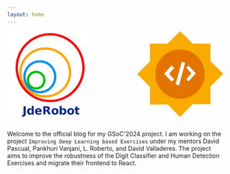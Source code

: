 ```yaml
---
layout: home
---
```


<div style="display: flex; justify-content: space-between;">
    <img src="logo.png" alt="org logo" width="200"> 
    <img src="gsoclogo.png" alt="gsoc logo" width="200"> 
</div>
<br>
<p style="text-align: center">

Welcome to the official blog for my GSoC'2024 project. I am working on the project `Improving Deep Learning based Exercises` under my mentors David Pascual, Pankhuri Vanjani, L. Roberto, and David Valladeres. The project aims to improve the robustness of the Digit Classifier and Human Detection Exercises and migrate their frontend to React.


